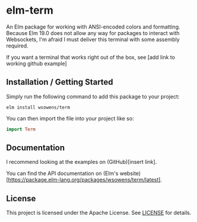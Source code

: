 # elm-term
An Elm package for working with ANSI-encoded colors and formatting.
Because Elm 19.0 does not allow any way for packages to interact with Websockets, I'm afraid I must deliver this terminal with some assembly required.

If you want a terminal that works right out of the box, see [add link to working github example]

## Installation / Getting Started
Simply run the following command to add this package to your project:
```
elm install wsowens/term
```
You can then import the file into your project like so:
```elm
import Term
```

## Documentation
I recommend looking at the examples on (GitHub)[insert link].

You can find the API documentation on (Elm's website)[https://package.elm-lang.org/packages/wsowens/term/latest].

## License
This project is licensed under the Apache License. See [LICENSE](./LICENSE) for details.